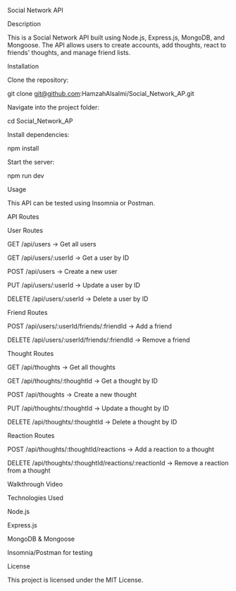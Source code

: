 Social Network API

Description

This is a Social Network API built using Node.js, Express.js, MongoDB, and Mongoose. The API allows users to create accounts, add thoughts, react to friends' thoughts, and manage friend lists.

Installation

Clone the repository:

git clone git@github.com:HamzahAlsalmi/Social_Network_AP.git

Navigate into the project folder:

cd Social_Network_AP

Install dependencies:

npm install

Start the server:

npm run dev

Usage

This API can be tested using Insomnia or Postman.

API Routes

User Routes

GET /api/users → Get all users

GET /api/users/:userId → Get a user by ID

POST /api/users → Create a new user

PUT /api/users/:userId → Update a user by ID

DELETE /api/users/:userId → Delete a user by ID

Friend Routes

POST /api/users/:userId/friends/:friendId → Add a friend

DELETE /api/users/:userId/friends/:friendId → Remove a friend

Thought Routes

GET /api/thoughts → Get all thoughts

GET /api/thoughts/:thoughtId → Get a thought by ID

POST /api/thoughts → Create a new thought

PUT /api/thoughts/:thoughtId → Update a thought by ID

DELETE /api/thoughts/:thoughtId → Delete a thought by ID

Reaction Routes

POST /api/thoughts/:thoughtId/reactions → Add a reaction to a thought

DELETE /api/thoughts/:thoughtId/reactions/:reactionId → Remove a reaction from a thought

Walkthrough Video



Technologies Used

Node.js

Express.js

MongoDB & Mongoose

Insomnia/Postman for testing

License

This project is licensed under the MIT License.

